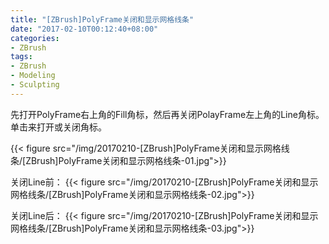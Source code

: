 ```yaml
---
title: "[ZBrush]PolyFrame关闭和显示网格线条"
date: "2017-02-10T00:12:40+08:00"
categories:
- ZBrush
tags:
- ZBrush
- Modeling
- Sculpting
---
```


先打开PolyFrame右上角的Fill角标，然后再关闭PolayFrame左上角的Line角标。单击来打开或关闭角标。

{{< figure src="/img/20170210-[ZBrush]PolyFrame关闭和显示网格线条/[ZBrush]PolyFrame关闭和显示网格线条-01.jpg">}}

关闭Line前：
{{< figure src="/img/20170210-[ZBrush]PolyFrame关闭和显示网格线条/[ZBrush]PolyFrame关闭和显示网格线条-02.jpg">}}

关闭Line后：
{{< figure src="/img/20170210-[ZBrush]PolyFrame关闭和显示网格线条/[ZBrush]PolyFrame关闭和显示网格线条-03.jpg">}}
 
 
 
 
 
 

